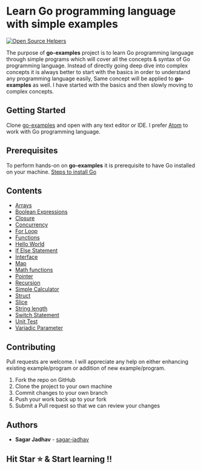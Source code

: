 # Learn Go programming language with simple examples

[![Open Source Helpers](https://www.codetriage.com/sagar-jadhav/go-examples/badges/users.svg)](https://www.codetriage.com/sagar-jadhav/go-examples)

The purpose of **go-examples** project is to learn Go programming language through simple programs which will cover all the concepts & syntax of Go programming language. Instead of directly going deep dive into complex concepts it is always better to start with the basics in order to understand any programming language easily, Same concept will be applied to **go-examples** as well. I have started with the basics and then slowly moving to complex concepts. 

## Getting Started
Clone [go-examples](https://github.com/sagar-jadhav/go-examples.git) and open with any text editor or IDE. I prefer [Atom](https://atom.io/) to work with Go programming language.

## Prerequisites

To perform hands-on on **go-examples** it is prerequisite to have Go installed on your machine.
[Steps to install Go](https://golang.org/doc/install?download)

## Contents

* [Arrays](./arrays.html)
* [Boolean Expressions](https://github.com/sagar-jadhav/go-examples/blob/master/src/boolean-expressions.go)
* [Closure](https://github.com/sagar-jadhav/go-examples/blob/master/src/closure.go)
* [Concurrency](https://github.com/sagar-jadhav/go-examples/blob/master/src/concurrency.go)
* [For Loop](https://github.com/sagar-jadhav/go-examples/blob/master/src/for-loop.go)
* [Functions](https://github.com/sagar-jadhav/go-examples/blob/master/src/function.go)
* [Hello World](./hello-world.html)
* [If Else Statement](https://github.com/sagar-jadhav/go-examples/blob/master/src/if-elseif-else.go)
* [Interface](https://github.com/sagar-jadhav/go-examples/blob/master/src/interfaces.go)
* [Map](https://github.com/sagar-jadhav/go-examples/blob/master/src/map.go)
* [Math functions](https://github.com/sagar-jadhav/go-examples/tree/master/src/test/power.go)
* [Pointer](./pointer.html)
* [Recursion](./recursion.html)
* [Simple Calculator](https://github.com/sagar-jadhav/go-examples/blob/master/src/simple-calculator.go)
* [Struct](./struct.html)
* [Slice](./slice.html)
* [String length](./string-length.html)
* [Switch Statement](https://github.com/sagar-jadhav/go-examples/blob/master/src/switch.go)
* [Unit Test](https://github.com/sagar-jadhav/go-examples/tree/master/src/test/power_test.go)
* [Variadic Parameter](./variadic.html)

## Contributing

Pull requests are welcome. I will appreciate any help on either enhancing existing example/program or addition of new example/program.

1. Fork the repo on GitHub
2. Clone the project to your own machine
3. Commit changes to your own branch
4. Push your work back up to your fork
5. Submit a Pull request so that we can review your changes

## Authors

* **Sagar Jadhav** - [sagar-jadhav](https://github.com/sagar-jadhav)

## Hit Star ⭐️ & Start learning !!

